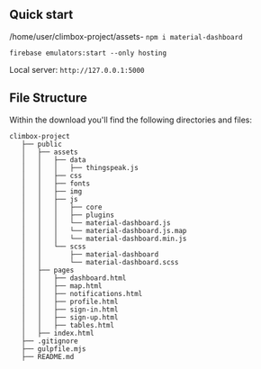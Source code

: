 ## Quick start

/home/user/climbox-project/assets- `npm i material-dashboard`

`firebase emulators:start --only hosting`

Local server: `http://127.0.0.1:5000`

## File Structure

Within the download you'll find the following directories and files:

```
climbox-project
   ├── public
   │   ├── assets
   │   │   ├── data
   │   │   │   ├── thingspeak.js
   │   │   ├── css
   │   │   ├── fonts
   │   │   ├── img
   │   │   ├── js
   │   │   │   ├── core
   │   │   │   ├── plugins
   │   │   │   └── material-dashboard.js
   │   │   │   └── material-dashboard.js.map
   │   │   │   └── material-dashboard.min.js
   │   │   └── scss
   │   │       ├── material-dashboard
   │   │       └── material-dashboard.scss
   │   ├── pages
   │   │   ├── dashboard.html
   │   │   ├── map.html
   │   │   ├── notifications.html
   │   │   ├── profile.html
   │   │   ├── sign-in.html
   │   │   ├── sign-up.html
   │   │   ├── tables.html
   │   ├── index.html
   ├── .gitignore
   ├── gulpfile.mjs
   ├── README.md
```
